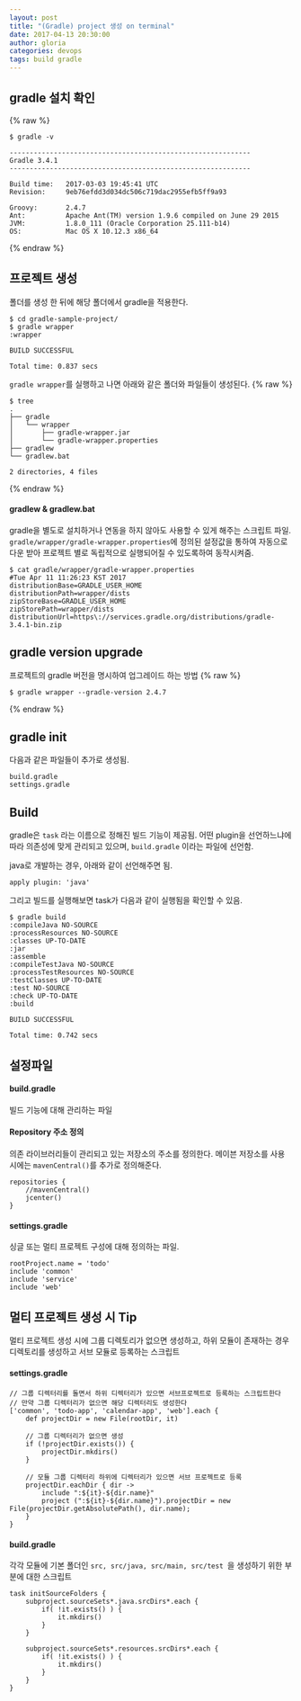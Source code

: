 ```yaml
---
layout: post
title: "(Gradle) project 생성 on terminal"
date: 2017-04-13 20:30:00
author: gloria
categories: devops
tags: build gradle
---
```


## gradle 설치 확인
{% raw %}
```
$ gradle -v

------------------------------------------------------------
Gradle 3.4.1
------------------------------------------------------------

Build time:   2017-03-03 19:45:41 UTC
Revision:     9eb76efdd3d034dc506c719dac2955efb5ff9a93

Groovy:       2.4.7
Ant:          Apache Ant(TM) version 1.9.6 compiled on June 29 2015
JVM:          1.8.0_111 (Oracle Corporation 25.111-b14)
OS:           Mac OS X 10.12.3 x86_64
```
{% endraw %}

## 프로젝트 생성
폴더를 생성 한 뒤에 해당 폴더에서 gradle을 적용한다.
```
$ cd gradle-sample-project/
$ gradle wrapper
:wrapper

BUILD SUCCESSFUL

Total time: 0.837 secs
```

`gradle wrapper`를 실행하고 나면 아래와 같은 폴더와 파일들이 생성된다.
{% raw %}
```
$ tree
.
├── gradle
│   └── wrapper
│       ├── gradle-wrapper.jar
│       └── gradle-wrapper.properties
├── gradlew
└── gradlew.bat

2 directories, 4 files
```
{% endraw %}

#### gradlew & gradlew.bat
gradle을 별도로 설치하거나 연동을 하지 않아도 사용할 수 있게 해주는 스크립트 파일.
`gradle/wrapper/gradle-wrapper.properties`에 정의된 설정값을 통하여 자동으로 다운 받아 프로젝트 별로 독립적으로 실행되어질 수 있도록하여 동작시켜줌.
```
$ cat gradle/wrapper/gradle-wrapper.properties
#Tue Apr 11 11:26:23 KST 2017
distributionBase=GRADLE_USER_HOME
distributionPath=wrapper/dists
zipStoreBase=GRADLE_USER_HOME
zipStorePath=wrapper/dists
distributionUrl=https\://services.gradle.org/distributions/gradle-3.4.1-bin.zip
```

## gradle version upgrade
프로젝트의 gradle 버전을 명시하여 업그레이드 하는 방법
{% raw %}
```
$ gradle wrapper --gradle-version 2.4.7
```
{% endraw %}

## gradle init
다음과 같은 파일들이 추가로 생성됨.
```
build.gradle
settings.gradle
```

## Build
gradle은 `task` 라는 이름으로 정해진 빌드 기능이 제공됨.
어떤 plugin을 선언하느냐에 따라 의존성에 맞게 관리되고 있으며, `build.gradle` 이라는 파일에 선언함.

java로 개발하는 경우, 아래와 같이 선언해주면 됨.
```
apply plugin: 'java'
```

그리고 빌드를 실행해보면  task가 다음과 같이 실행됨을 확인할 수 있음.
```
$ gradle build
:compileJava NO-SOURCE
:processResources NO-SOURCE
:classes UP-TO-DATE
:jar
:assemble
:compileTestJava NO-SOURCE
:processTestResources NO-SOURCE
:testClasses UP-TO-DATE
:test NO-SOURCE
:check UP-TO-DATE
:build

BUILD SUCCESSFUL

Total time: 0.742 secs
```

## 설정파일
#### build.gradle
빌드 기능에 대해 관리하는 파일

#### Repository 주소 정의
의존 라이브러리들이 관리되고 있는 저장소의 주소를 정의한다.
메이븐 저장소를 사용 시에는 `mavenCentral()`를 추가로 정의해준다.
```
repositories {
    //mavenCentral()
    jcenter()
}
```

#### settings.gradle
싱글 또는 멀티 프로젝트 구성에 대해 정의하는 파일.
```
rootProject.name = 'todo'
include 'common'
include 'service'
include 'web'
```

## 멀티 프로젝트 생성 시 Tip
멀티 프로젝트 생성 시에 그룹 디렉토리가 없으면 생성하고, 하위 모듈이 존재하는 경우 디렉토리를 생성하고 서브 모듈로 등록하는 스크립트

#### settings.gradle
```
// 그룹 디렉터리를 돌면서 하위 디렉터리가 있으면 서브프로젝트로 등록하는 스크립트한다
// 만약 그룹 디렉터리가 없으면 해당 디렉터리도 생성한다
['common', 'todo-app', 'calendar-app', 'web'].each {
    def projectDir = new File(rootDir, it)

    // 그룹 디렉터리가 없으면 생성
    if (!projectDir.exists()) {
        projectDir.mkdirs()
    }

    // 모듈 그룹 디렉터리 하위에 디렉터리가 있으면 서브 프로젝트로 등록
    projectDir.eachDir { dir ->
        include ":${it}-${dir.name}"
        project (":${it}-${dir.name}").projectDir = new File(projectDir.getAbsolutePath(), dir.name);
    }
}
```


#### build.gradle
각각 모듈에 기본 폴더인 `src, src/java, src/main, src/test `을 생성하기 위한 부분에 대한 스크립트
```
task initSourceFolders {
    subproject.sourceSets*.java.srcDirs*.each {
        if( !it.exists() ) {
            it.mkdirs()
        }
    }

    subproject.sourceSets*.resources.srcDirs*.each {
        if( !it.exists() ) {
            it.mkdirs()
        }
    }
}
```
